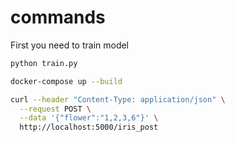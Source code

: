 # commands

First you need to train model
```bash
python train.py
```

```bash 
docker-compose up --build
```

```bash
curl --header "Content-Type: application/json" \
  --request POST \
  --data '{"flower":"1,2,3,6"}' \
  http://localhost:5000/iris_post
```
